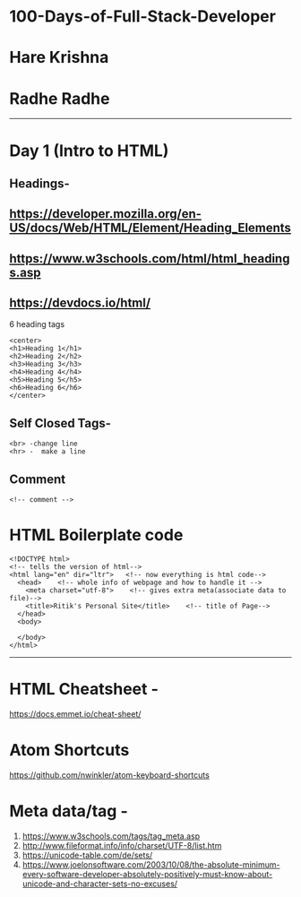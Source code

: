 # 100-Days-of-Full-Stack-Developer
# Hare Krishna
# Radhe Radhe
---------------------------------------------------------------------------------------------------------------------------          
# Day 1 (Intro to HTML)

##  Headings- 
##             https://developer.mozilla.org/en-US/docs/Web/HTML/Element/Heading_Elements
##             https://www.w3schools.com/html/html_headings.asp
##             https://devdocs.io/html/

6 heading tags
  

```
<center>
<h1>Heading 1</h1>
<h2>Heading 2</h2>
<h3>Heading 3</h3>
<h4>Heading 4</h4>
<h5>Heading 5</h5>
<h6>Heading 6</h6>
</center> 
```
## Self Closed Tags-
```
<br> -change line
<hr> -  make a line
```
          
## Comment

```
<!-- comment -->

```

# HTML Boilerplate code

`````
<!DOCTYPE html> 
<!-- tells the version of html-->
<html lang="en" dir="ltr">   <!-- now everything is html code-->
  <head>    <!-- whole info of webpage and how to handle it -->
    <meta charset="utf-8">    <!-- gives extra meta(associate data to file)-->
    <title>Ritik's Personal Site</title>    <!-- title of Page-->
  </head>
  <body>
    
  </body>
</html>
`````
------------------------------------------------------------------------------------------------------------------------------------


# HTML Cheatsheet - 
https://docs.emmet.io/cheat-sheet/

# Atom Shortcuts 
https://github.com/nwinkler/atom-keyboard-shortcuts

# Meta data/tag - 
1. https://www.w3schools.com/tags/tag_meta.asp
2. http://www.fileformat.info/info/charset/UTF-8/list.htm
3. https://unicode-table.com/de/sets/
4. https://www.joelonsoftware.com/2003/10/08/the-absolute-minimum-every-software-developer-absolutely-positively-must-know-about-unicode-and-character-sets-no-excuses/



